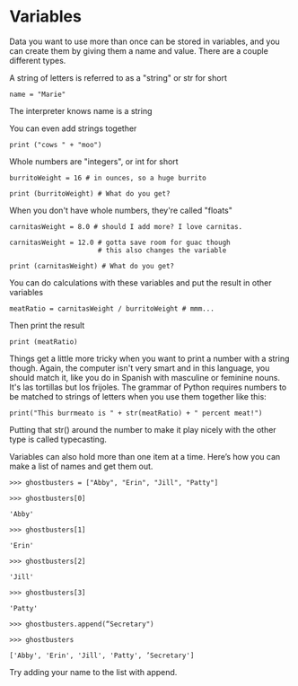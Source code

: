 # Variables

Data you want to use more than once can be stored in variables, and you can create them by giving them a name and value. There are a couple different types.

A string of letters is referred to as a "string" or str for short

```
name = "Marie"

```

The interpreter knows name is a string

You can even add strings together

```
print ("cows " + "moo")

```

 Whole numbers are "integers", or int for short

```
burritoWeight = 16 # in ounces, so a huge burrito

print (burritoWeight) # What do you get?

```

When you don't have whole numbers, they're called "floats"

```
carnitasWeight = 8.0 # should I add more? I love carnitas.

carnitasWeight = 12.0 # gotta save room for guac though
                      # this also changes the variable

print (carnitasWeight) # What do you get?

```

You can do calculations with these variables and put the result in other variables

```
meatRatio = carnitasWeight / burritoWeight # mmm...

```

Then print the result
```
print (meatRatio)
```
Things get a little more tricky when you want to print a number with a string though. Again, the computer isn't very smart and in this language, you should match it, like you do in Spanish with masculine or feminine nouns. It's las tortillas but los frijoles. The grammar of Python requires numbers to be matched to strings of letters when you use them together like this:
```
print("This burrmeato is " + str(meatRatio) + " percent meat!")
```
Putting that str() around the number to make it play nicely with the other type is called typecasting.

Variables can also hold more than one item at a time. Here’s how you can make a list of names and get them out.
```
>>> ghostbusters = ["Abby", "Erin", "Jill", "Patty"]

>>> ghostbusters[0]

'Abby'

>>> ghostbusters[1]

'Erin'

>>> ghostbusters[2]

'Jill'

>>> ghostbusters[3]

'Patty'

>>> ghostbusters.append(“Secretary")

>>> ghostbusters

['Abby', 'Erin', 'Jill', 'Patty', ’Secretary']

```

Try adding your name to the list with append.


